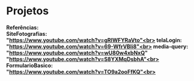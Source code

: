 # Projetos
<strong>Referências<strong>:<br>
SiteFotografias:<br> "https://www.youtube.com/watch?v=gRIWFYRaVto"<br>
telaLogin:<br> "https://www.youtube.com/watch?v=69-WfrVBli8"<br>
media-query: <br> "https://www.youtube.com/watch?v=wU80w4xbNxQ" <br> "https://www.youtube.com/watch?v=S8YXMqDsbhA"<br>
FormularioBasico: <br> "https://www.youtube.com/watch?v=TO9a2ooFfKQ"<br>
